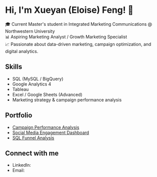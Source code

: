 # Hi, I'm Xueyan (Eloise) Feng! 👋

🎓 Current Master's student in Integrated Marketing Communications @ Northwestern University  
📊 Aspiring Marketing Analyst / Growth Marketing Specialist  
📈 Passionate about data-driven marketing, campaign optimization, and digital analytics.  

## Skills
- SQL (MySQL / BigQuery)
- Google Analytics 4
- Tableau
- Excel / Google Sheets (Advanced)
- Marketing strategy & campaign performance analysis

## Portfolio
- [Campaign Performance Analysis](link)
- [Social Media Engagement Dashboard](link)
- [SQL Funnel Analysis](link)

## Connect with me
- LinkedIn: 
- Email: 
